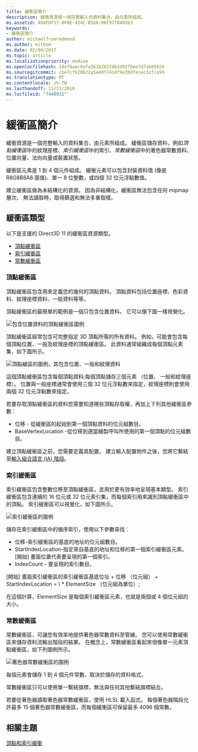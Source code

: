 ```yaml
---
title: 緩衝區簡介
description: 緩衝資源是一個完整輸入的資料集合，由元素所組成。
ms.assetid: 494FDF57-0FBE-434C-B568-06F977B40263
keywords:
- 緩衝區簡介
author: michaelfromredmond
ms.author: mithom
ms.date: 02/08/2017
ms.topic: article
ms.localizationpriority: medium
ms.openlocfilehash: 14e78aec9afa361b2627d62d92f0ee7d7ab0565b
ms.sourcegitcommit: cbe7cf620622a5e4df7414f9e38dfecec1cfca99
ms.translationtype: MT
ms.contentlocale: zh-TW
ms.lasthandoff: 11/21/2018
ms.locfileid: "7440931"
---
```

# <a name="introduction-to-buffers"></a>緩衝區簡介


緩衝資源是一個完整輸入的資料集合，由元素所組成。 緩衝區儲存資料，例如*頂點緩衝區*中的紋理座標、*索引緩衝區*中的索引、*常數緩衝區*中的著色器常數資料、位置向量、法向向量或裝置狀態。

緩衝區元素是 1 到 4 個元件組成。 緩衝元素可以包含封裝資料值 (像是 R8G8B8A8 面值)、單一 8 位整數，或四個 32 位元浮點數值。

建立緩衝區做為未結構化的資源。 因為非結構化，緩衝區無法包含任何 mipmap 層次、 無法讀取時，取得篩選和無法多重取樣。

## <a name="span-idbuffertypesspanspan-idbuffertypesspanspan-idbuffertypesspanbuffer-types"></a><span id="Buffer_Types"></span><span id="buffer_types"></span><span id="BUFFER_TYPES"></span>緩衝區類型


以下是支援的 Direct3D 11 的緩衝區資源類型。

-   [頂點緩衝區](#vertex-buffer)
-   [索引緩衝區](#index-buffer)
-   [常數緩衝區](#shader-constant-buffer)

### <a name="span-idvertexbufferspanspan-idvertexbufferspanspan-idvertexbufferspanspan-idvertex-bufferspanvertex-buffer"></a><span id="Vertex_Buffer"></span><span id="vertex_buffer"></span><span id="VERTEX_BUFFER"></span><span id="vertex-buffer"></span>頂點緩衝區

頂點緩衝區包含用來定義您的幾何的頂點資料。 頂點資料包括位置座標、色彩資料、紋理座標資料、一般資料等等。

頂點緩衝區的最簡單的範例是一個只包含位置資料。 它可以像下圖一樣視覺化。

![包含位置資料的頂點緩衝區圖例](images/d3d10-resources-single-element-vb2.png)

頂點緩衝區經常包含可完整指定 3D 頂點所需的所有資料。 例如，可能會包含每個頂點位置、一般及紋理座標的頂點緩衝區。 此資料通常組織成每個頂點元素集，如下圖所示。

![頂點緩區的圖例，其包含位置、一般和紋理資料](images/d3d10-vertex-buffer-element.png)

這個頂點緩衝區包含每個頂點資料;每個頂點儲存三個元素 （位置、 一般和紋理座標）。 位置與一般座標通常會使用三個 32 位元浮點數來指定，紋理座標則會使用兩個 32 位元浮點數來指定。

若要存取頂點緩衝區的資料您需要知道哪些頂點存取權，再加上下列其他緩衝區參數：

-   位移 - 從緩衝區的起始到第一個頂點資料的位元組數目。
-   BaseVertexLocation -從位移到適當繪製呼叫所使用的第一個頂點的位元組數目。

建立頂點緩衝區之前，您需要定義其配置。 建立輸入配置物件之後，您將它繫結至[輸入組合語言 (IA) 階段](input-assembler-stage--ia-.md)。

### <a name="span-idindexbufferspanspan-idindexbufferspanspan-idindexbufferspanspan-idindex-bufferspanindex-buffer"></a><span id="Index_Buffer"></span><span id="index_buffer"></span><span id="INDEX_BUFFER"></span><span id="index-buffer"></span>索引緩衝區

索引緩衝區包含整數位移至頂點緩衝區，並用於更有效率地呈現基本類型。 索引緩衝區包含連續的 16 位元或 32 位元索引集，而每個索引用來識別頂點緩衝區中的頂點。 索引緩衝區可以視覺化，如下圖所示。

![索引緩衝區的圖例](images/d3d10-index-buffer.png)

儲存在索引緩衝區中的循序索引，使用以下參數尋找︰

-   位移-索引緩衝區的基底的地址的位元組數目。
-   StartIndexLocation-指定來自基底的地址和位移的第一個索引緩衝區元素。 [開始] 畫面位置代表要呈現的第一個索引。
-   IndexCount - 要呈現的索引數目。

[開始] 畫面索引緩衝區的索引緩衝區基底位址 + 位移 （位元組） + StartIndexLocation = \ * ElementSize （位元組為單位）;

在這個計算，ElementSize 是每個索引緩衝區元素，也就是兩個或 4 個位元組的大小。

### <a name="span-idshaderconstantbufferspanspan-idshaderconstantbufferspanspan-idshaderconstantbufferspanspan-idshader-constant-bufferspanconstant-buffer"></a><span id="Shader_Constant_Buffer"></span><span id="shader_constant_buffer"></span><span id="SHADER_CONSTANT_BUFFER"></span><span id="shader-constant-buffer"></span>常數緩衝區

常數緩衝區，可讓您有效率地提供著色器常數資料至管線。 您可以使用常數緩衝區來儲存資料流輸出階段的結果。 在概念上，常數緩衝區看起來很像單一元素頂點緩衝區，如下列圖例所示。

![著色器常數緩衝區的圖例](images/d3d10-shader-resource-buffer.png)

每個元素會儲存 1 到 4 個元件常數，取決於儲存的資料格式。

常數緩衝區只可以使用單一繫結旗標，無法與任何其他繫結旗標結合。

若要從著色器讀取著色器常數緩衝區，使用 HLSL 載入函式。 每個著色器階段允許最多 15 個著色器常數緩衝區，而每個緩衝區可保留最多 4096 個常數。

## <a name="span-idrelated-topicsspanrelated-topics"></a><span id="related-topics"></span>相關主題


[頂點和索引緩衝](vertex-and-index-buffers.md)

 

 




